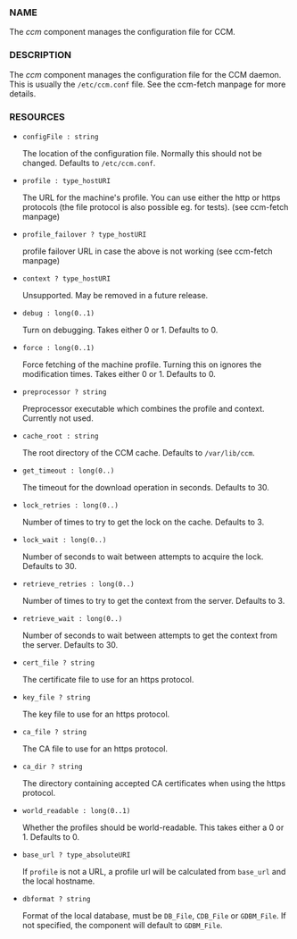 ### NAME

The _ccm_ component manages the configuration file
for CCM.

### DESCRIPTION

The _ccm_ component manages the configuration file for the CCM
daemon.  This is usually the `/etc/ccm.conf` file. See the ccm-fetch
manpage for more details.

### RESOURCES

- `configFile : string`

    The location of the configuration file.  Normally this should not be
    changed. Defaults to `/etc/ccm.conf`.

- `profile : type_hostURI`

    The URL for the machine's profile.  You can use either the http or
    https protocols (the file protocol is also possible eg. for tests).
    (see ccm-fetch manpage)

- `profile_failover ? type_hostURI`

    profile failover URL in case the above is not working (see ccm-fetch manpage)

- `context ? type_hostURI`

    Unsupported. May be removed in a future release.

- `debug : long(0..1)`

    Turn on debugging.  Takes either 0 or 1.  Defaults to 0.

- `force : long(0..1)`

    Force fetching of the machine profile.  Turning this on ignores the
    modification times.  Takes either 0 or 1.  Defaults to 0.

- `preprocessor ? string`

    Preprocessor executable which combines the profile and context.
    Currently not used.

- `cache_root : string`

    The root directory of the CCM cache.  Defaults to `/var/lib/ccm`.

- `get_timeout : long(0..)`

    The timeout for the download operation in seconds.  Defaults to 30.

- `lock_retries : long(0..)`

    Number of times to try to get the lock on the cache.  Defaults to 3.

- `lock_wait : long(0..)`

    Number of seconds to wait between attempts to acquire the lock.  Defaults to 30.

- `retrieve_retries : long(0..)`

    Number of times to try to get the context from the server.  Defaults to 3.

- `retrieve_wait : long(0..)`

    Number of seconds to wait between attempts to get the context from the
    server.  Defaults to 30.

- `cert_file ? string`

    The certificate file to use for an https protocol.

- `key_file ? string`

    The key file to use for an https protocol.

- `ca_file ? string`

    The CA file to use for an https protocol.

- `ca_dir ? string`

    The directory containing accepted CA certificates when using the https
    protocol.

- `world_readable : long(0..1)`

    Whether the profiles should be world-readable.  This takes either a 0
    or 1.  Defaults to 0.

- `base_url ? type_absoluteURI`

    If `profile` is not a URL, a profile url will be calculated from
    `base_url` and the local hostname.

- `dbformat ? string`

    Format of the local database, must be `DB_File`, `CDB_File` or `GDBM_File`.
    If not specified, the component will default to `GDBM_File`.
